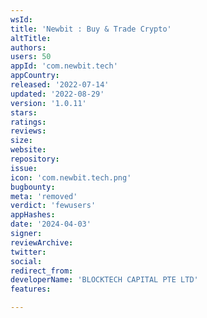 ```yaml
---
wsId: 
title: 'Newbit : Buy & Trade Crypto'
altTitle: 
authors: 
users: 50
appId: 'com.newbit.tech'
appCountry: 
released: '2022-07-14'
updated: '2022-08-29'
version: '1.0.11'
stars: 
ratings: 
reviews: 
size: 
website: 
repository: 
issue: 
icon: 'com.newbit.tech.png'
bugbounty: 
meta: 'removed'
verdict: 'fewusers'
appHashes: 
date: '2024-04-03'
signer: 
reviewArchive: 
twitter: 
social: 
redirect_from: 
developerName: 'BLOCKTECH CAPITAL PTE LTD'
features: 

---
```


